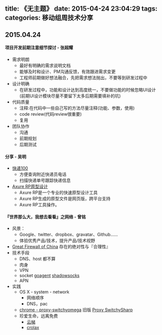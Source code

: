 title: 《无主题》
date: 2015-04-24 23:04:29
tags:
categories: 移动组周技术分享
---

## 2015.04.24

#### 项目开发前期注意细节探讨 - 张超耀
- 需求明朗
	- 最好有明确的需求说明文档
	- 能够及时和设计、PM沟通反馈，有效跟进需求变更
	- 工程师前期做好想法融合，先把需求想法抛出，不要等到研发过程中
- 设计明确
	- 在研发过程中，功能和设计达到高度统一，不要做功能的时候忽略UI设计(前期UI设计模块尽量不要留下太多后期需要填补的坑)
- 代码质量
	- 注释:在代码中一些自己写的方法尽量注释(功能、参数，使用)
	- code review(代码review很重要)
	- 复用
- 团队协作
	- 沟通
	- 前期规划
	- 后期测试

#### 分享 - 吴明
- [快递100](http://www.kuaidi100.com/)
   - 方便查询附近快递员电话
   - 扫描快递单号跟踪快递信息
- [Axure RP原型设计](http://rj.baidu.com/soft/detail/15574.html?ald)
   - Axure RP是一个专业的快速原型设计工具
   - Axure RP生成的原型文件是网页版，跨平台支持
   - Axure RP工具操作。

#### 『世界那么大，我想去看看』之网络 - 曾铭
- 风景：
	- Google、twitter、dropbox、gravatar、Github……
	- 体验优秀产品/技术，提升产品/技术视野
- [Great Firewall of China](http://zh.wikipedia.org/wiki/Shadowsocks) 存在的绝对性与『合理性』
- 技术手段
	- DNS、host 都不算
	- 肉身
	- VPN
	- socket [goagent](http://zh.wikipedia.org/wiki/GoAgent) [shadowsocks](http://zh.wikipedia.org/wiki/Shadowsocks)
	- APN
- 实践
	- OS X - system - network
		- 网络顺序
		- DNS，pac
	- [chrome - proxy-switchyomega](https://chrome.google.com/webstore/detail/proxy-switchyomega/padekgcemlokbadohgkifijomclgjgif?hl=zh-CN) 旧版 [Proxy SwitchySharp](https://chrome.google.com/webstore/detail/proxy-switchysharp/dpplabbmogkhghncfbfdeeokoefdjegm?hl=zh-CN)
	- 珍爱生命，远离免费
		- [云梯](https://www.cryptvline.com/?r=a67ffaca1d29800e)
		- [crolax](https://gocrolax.com/)
